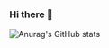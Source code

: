 ### Hi there 👋

![Anurag's GitHub stats](https://github-readme-stats.vercel.app/api?username=nahue-passano&show_icons=true&theme=radical)

